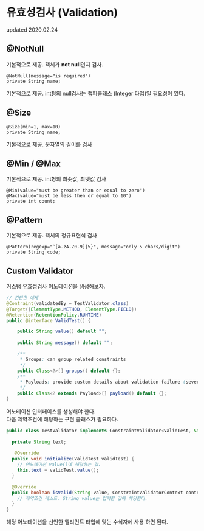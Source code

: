 # 유효성검사 (Validation)
updated 2020.02.24

## @NotNull
기본적으로 제공. 객체가 **not null**인지 검사. 
```
@NotNull(message="is required")
private String name;
```
기본적으로 제공. int형의 null검사는 랩퍼클래스 (Integer 타입)일 필요성이 있다.
## @Size
```
@Size(min=1, max=10)
private String name;
```
기본적으로 제공. 문자열의 길이를 검사

## @Min / @Max
기본적으로 제공. int형의 최솟값, 최댓값 검사
```
@Min(value="must be greater than or equal to zero")
@Max(value="must be less then or equal to 10")
private int count;
```

## @Pattern 
기본적으로 제공. 객체의 정규표현식 검사
```
@Pattern(regexp="^[a-zA-Z0-9]{5}", message="only 5 chars/digit")
private String code;
```

## Custom Validator
커스텀 유효성검사 어노테이션을 생성해보자.
```java
// 간단한 예제
@Contraint(validatedBy = TestValidator.class)
@Target({ElementType.METHOD, ElementType.FIELD})
@Retention(RetentionPolicy.RUNTIME)
public @interface ValidTest() {

    public String value() default "";
    
    public String message() default "";

    /**
     * Groups: can group related constraints
     */
    public Class<?>[] groups() default {};
    /**
     * Payloads: provide custom details about validation failure (severity level, error etc)
     */
    public Class<? extends Payload>[] payload() default {};
}
```
어노테이션 인터페이스를 생성해야 한다. <br>
다음 제약조건에 해당하는 구현 클래스가 필요하다.
```java
public class TestValidator implements ConstraintValidator<ValidTest, String> {
    
  private String text;
    
   @Override
  public void initialize(ValidTest validTest) {
    // 어노테이션 value()에 해당하는 값.
    this.text = validTest.value();
  }

  @Override
  public boolean isValid(String value, ConstraintValidatorContext context) {  
    // 제약조건 메소드. String value는 입력한 값에 해당한다.
  }
}
```
해당 어노테이션을 선언한 엘리먼트 타입에 맞는 수식자에 사용 하면 된다.